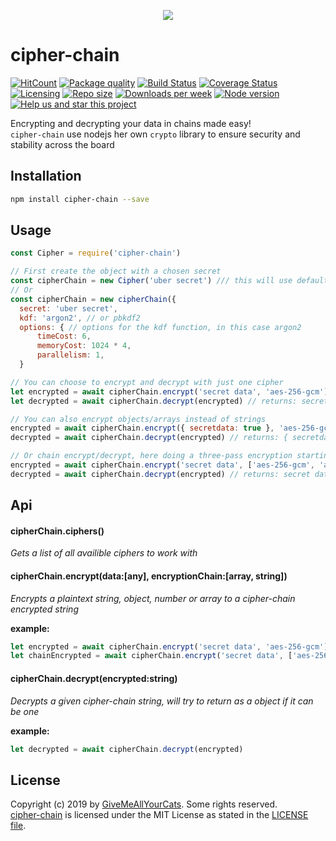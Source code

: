 <p align="center"><img src="https://i.imgur.com/wl9gbog.png" /></p>

# cipher-chain

[![HitCount](http://hits.dwyl.io/michaeldegroot/cipher-chain.svg)](http://hits.dwyl.io/michaeldegroot/cipher-chain)
[![Package quality](https://packagequality.com/shield/cipher-chain.svg)](https://packagequality.com/#?package=cipher-chain)
[![Build Status](https://travis-ci.org/michaeldegroot/cipher-chain.png?branch=master)](https://travis-ci.org/michaeldegroot/cipher-chain)
[![Coverage Status](https://coveralls.io/repos/github/michaeldegroot/cipher-chain/badge.svg?branch=master)](https://coveralls.io/github/michaeldegroot/cipher-chain?branch=master)
[![Licensing](https://img.shields.io/github/license/michaeldegroot/cipher-chain.svg)](https://raw.githubusercontent.com/michaeldegroot/cipher-chain/master/LICENSE)
[![Repo size](https://img.shields.io/github/repo-size/michaeldegroot/cipher-chain.svg)](https://github.com/michaeldegroot/cipher-chain)
[![Downloads per week](https://img.shields.io/npm/dw/cipher-chain.svg)](https://www.npmjs.com/package/cipher-chain)
[![Node version](https://img.shields.io/node/v/cipher-chain.svg)](https://www.npmjs.com/package/cipher-chain)
[![Help us and star this project](https://img.shields.io/github/stars/michaeldegroot/cipher-chain.svg?style=social)](https://github.com/michaeldegroot/cipher-chain)

Encrypting and decrypting your data in chains made easy!<br>
`cipher-chain` use nodejs her own `crypto` library to ensure security and stability across the board

## Installation

```bash
npm install cipher-chain --save
```

## Usage

```js
const Cipher = require('cipher-chain')

// First create the object with a chosen secret
const cipherChain = new Cipher('uber secret') /// this will use default options settings
// Or
const cipherChain = new cipherChain({
  secret: 'uber secret',
  kdf: 'argon2', // or pbkdf2
  options: { // options for the kdf function, in this case argon2
	  timeCost: 6,
	  memoryCost: 1024 * 4,
	  parallelism: 1,
  }

// You can choose to encrypt and decrypt with just one cipher
let encrypted = await cipherChain.encrypt('secret data', 'aes-256-gcm')
let decrypted = await cipherChain.decrypt(encrypted) // returns: secret data

// You can also encrypt objects/arrays instead of strings
encrypted = await cipherChain.encrypt({ secretdata: true }, 'aes-256-gcm')
decrypted = await cipherChain.decrypt(encrypted) // returns: { secretdata: true }

// Or chain encrypt/decrypt, here doing a three-pass encryption starting from aes-256-gcm to aes-128-ctr and lastly to bf-cbc
encrypted = await cipherChain.encrypt('secret data', ['aes-256-gcm', 'aes-128-ctr', 'bf-cbc'])
decrypted = await cipherChain.decrypt(encrypted) // returns: secret data
```

## Api

#### cipherChain.ciphers()

_Gets a list of all availible ciphers to work with_

#### cipherChain.encrypt(data:[any], encryptionChain:[array, string])

_Encrypts a plaintext string, object, number or array to a cipher-chain encrypted string_

**example:**

```js
let encrypted = await cipherChain.encrypt('secret data', 'aes-256-gcm')
let chainEncrypted = await cipherChain.encrypt('secret data', ['aes-256-gcm', 'bf-cbc', 'camellia-256-cbc'])
```

#### cipherChain.decrypt(encrypted:string)

_Decrypts a given cipher-chain string, will try to return as a object if it can be one_

**example:**

```js
let decrypted = await cipherChain.decrypt(encrypted)
```

## License

Copyright (c) 2019 by [GiveMeAllYourCats](https://github.com/michaeldegroot). Some rights reserved.<br>
[cipher-chain](https://github.com/michaeldegroot/cipher-chain) is licensed under the MIT License as stated in the [LICENSE file](https://github.com/michaeldegroot/cipher-chain/blob/master/LICENSE).
